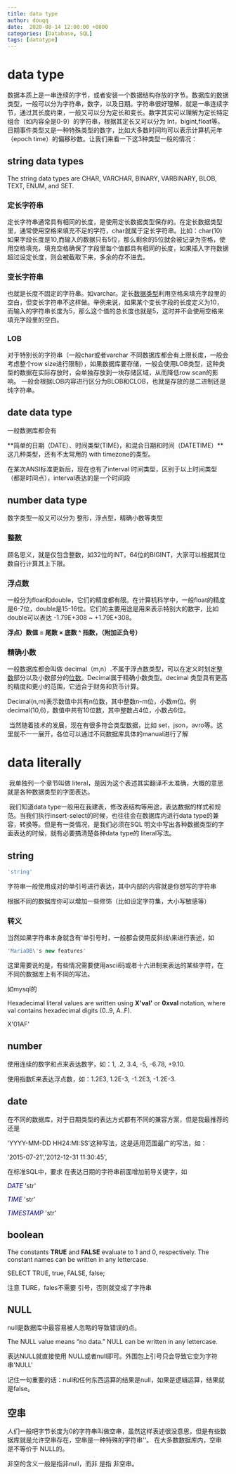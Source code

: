 ```yaml
---
title: data type
author: douqq
date:  2020-08-14 12:00:00 +0800
categories: [Database, SQL]
tags: [datatype]
---
```




# data type

数据本质上是一串连续的字节，或者安装一个数据结构存放的字节。数据库的数据类型，一般可以分为字符串，数字，以及日期。字符串很好理解，就是一串连续字节，通过其长度约束，一般又可以分为定长和变长。数字其实可以理解为定长特定组合（如内容全是0-9）的字符串，根据其定长又可以分为 Int，bigint,float等。日期事件类型又是一种特殊类型的数字，比如大多数时间均可以表示计算机元年（epoch time）的偏移秒数。让我们来看一下这3种类型一般的情况：

## string data types

The string data types are CHAR, VARCHAR, BINARY, VARBINARY, BLOB, TEXT, ENUM, and SET.

### 定长字符串

定长字符串通常具有相同的长度，是使用定长数据类型保存的。在定长数据类型里，通常使用空格来填充不足的字符，char就属于定长字符串。比如：char(10) 如果字段长度是10,而输入的数据只有5位，那么剩余的5位就会被记录为空格，使用空格填充，填充空格确保了字段里每个值都具有相同的长度，如果插入字符数据超过设定长度，则会被截取下来，多余的存不进去。

### 变长字符串

也就是长度不固定的字符串。如varchar。定长[数据类型](https://baike.baidu.com/item/数据类型)利用空格来填充字段里的空白，但变长字符串不这样做。举例来说，如果某个变长字段的长度定义为10，而输入的字符串长度为5，那么这个值的总长度也就是5，这时并不会使用空格来填充字段里的空白。

### LOB

对于特别长的字符串（一般char或者varchar 不同数据库都会有上限长度，一般会考虑整个row size进行限制），如果数据库要存储，一般会使用LOB类型，这种类型的数据在实际存放时，会单独存放到一块存储区域，从而降低row scan的影响。 一般会根据LOB内容进行区分为BLOB和CLOB，也就是存放的是二进制还是纯字符串。



## date data type

一般数据库都会有 

**简单的日期（DATE）、时间类型(TIME)，和混合日期和时间（DATETIME）**这几种类型，还有不太常用的 with timezone的类型。

在某次ANSI标准更新后，现在也有了interval 时间类型，区别于以上时间类型（都是时间点），interval表达的是一个时间段



## number data type

数字类型一般又可以分为 整形，浮点型，精确小数等类型

### 整数

顾名思义，就是仅包含整数，如32位的INT，64位的BIGINT，大家可以根据其位数自行计算其上下限。

### 浮点数

一般分为float和double，它们的精度都有限。在计算机科学中，一般float的精度是6-7位，double是15-16位。它们的主要用途是用来表示特别大的数字，比如double可以表达 -1.79E+308 ~ +1.79E+308。

**浮点）数值 =   尾数  ×  底数 ^ 指数，（附加正负号）**

### 精确小数

一般数据库都会叫做 decimal（m,n）.不属于浮点数类型，可以在定义时划定[整数](https://baike.baidu.com/item/整数)部分以及小数部分的[位数](https://baike.baidu.com/item/位数/6281904)。Decimal属于精确小数类型。decimal 类型具有更高的精度和更小的范围，它适合于财务和货币计算。

Decimal(n,m)表示数值中共有n位数，其中整数n-m位，小数m位。例decimal(10,6)，数值中共有10位数，其中整数占4位，小数占6位。



​	当然随着技术的发展，现在有很多符合类型数据，比如 set，json，avro等。这里就不一一展开，各位可以通过不同数据库具体的manual进行了解



# data literally

​	我单独列一个章节叫做 literal，是因为这个表述其实翻译不太准确，大概的意思就是各种数据类型的字面表达。

​	我们知道data type一般用在我建表，修改表结构等用途，表达数据的样式和规范。当我们执行insert-select的时候，也往往会在数据库内进行data type的兼容，转换等。但是有一类情况，是我们必须在SQL 明文中写出各种数据类型的字面表达的时候，就有必要搞清楚各种data type的 literal写法。

## string

```sql
'string' 
```

字符串一般使用成对的单引号进行表达，其中内部的内容就是你想写的字符串

根据不同的数据库你可以增加一些修饰（比如设定字符集，大小写敏感等）

### 转义

当然如果字符串本身就含有'单引号时，一般都会使用反斜线\来进行表述，如

```SQL
'MariaDB\'s new features'
```

这里需要说的是，有些情况需要使用ascii码或者十六进制来表达的某些字符，在不同的数据库上有不同的写法。

如mysql的

Hexadecimal literal values are written using **X'val'** or **0xval** notation, where val contains hexadecimal digits (0..9, A..F).

X'01AF'

## number

使用连续的数字和点来表达数字，如：1, .2, 3.4, -5, -6.78, +9.10.

使用指数E来表达浮点数，如：1.2E3, 1.2E-3, -1.2E3, -1.2E-3.

## date

在不同的数据库，对于日期类型的表达方式都有不同的兼容方案，但是我最推荐的还是

'YYYY-MM-DD HH24:MI:SS'这种写法，这是适用范围最广的写法，如：

'2015-07-21','2012-12-31 11:30:45',

在标准SQL中，要求 在表达日期的字符串前面增加前导关键字，如

*<font color=darkblue>DATE</font>* 'str'

*<font color=darkblue>TIME</font>* 'str'

*<font color=darkblue>TIMESTAMP</font>* 'str'

## boolean

The constants **TRUE** and **FALSE** evaluate to 1 and 0, respectively. The constant names can be written in any lettercase.

SELECT TRUE, true, FALSE, false;

注意 TURE，fales不需要 引号，否则就变成了字符串

## NULL

null是数据库中最容易被人忽略的导致错误的点。

The NULL value means “no data.” NULL can be written in any lettercase.

表达NULL就直接使用 NULL或者null即可。外围包上引号只会导致它变为字符串'NULL'

记住一句重要的话：null和任何东西运算的结果是null，如果是逻辑运算，结果就是false。

## 空串

人们一般吧字节长度为0的字符串叫做空串，虽然这样表述很没意思，但是有些数据库就是允许空串存在，空串是一种特殊的字符串''。 在大多数数据库内，空串 是不等价于 NULL的。

非空的含义一般是指非null，而非 是指 非空串。






















